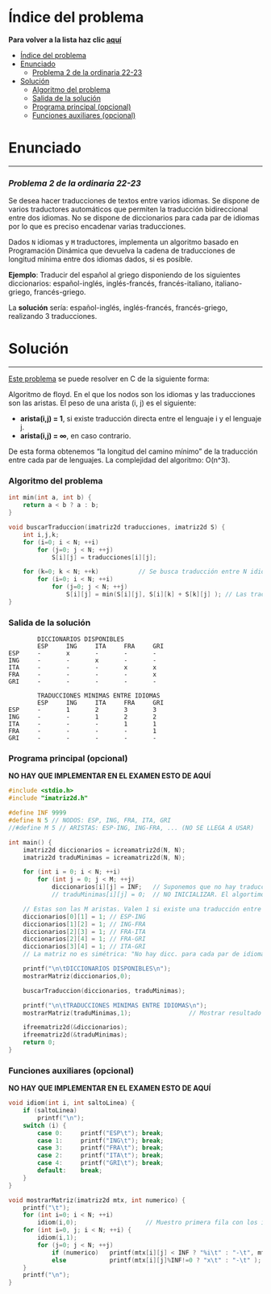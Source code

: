 # Índice del problema

**Para volver a la lista haz clic [aquí](./Index.md)**

<!-- TOC -->
* [Índice del problema](#índice-del-problema)
* [Enunciado](#enunciado-)
    * [Problema 2 de la ordinaria 22-23](#problema-2-de-la-ordinaria-22-23)
* [Solución](#solución)
  * [Algoritmo del problema](#algoritmo-del-problema)
  * [Salida de la solución](#salida-de-la-solución)
  * [Programa principal (opcional)](#programa-principal-opcional)
  * [Funciones auxiliares (opcional)](#funciones-auxiliares-opcional)
<!-- TOC -->


# Enunciado 

***

### _Problema 2 de la ordinaria 22-23_

Se desea hacer traducciones de textos entre varios idiomas. Se dispone de varios
traductores automáticos que permiten la traducción bidireccional entre dos idiomas. 
No se dispone de diccionarios para cada par de idiomas por lo que es preciso encadenar
varias traducciones. 

Dados ``N`` idiomas y ``M`` traductores, implementa un algoritmo basado
en Programación Dinámica que devuelva la cadena de traducciones de longitud mínima
entre dos idiomas dados, si es posible.


**Ejemplo**: Traducir del español al griego disponiendo de los siguientes
diccionarios: español-inglés, inglés-francés, francés-italiano, italiano-griego,
francés-griego. 

La **solución** sería: español-inglés, inglés-francés, francés-griego,
realizando 3 traducciones.

# Solución

***

[Este problema](#enunciado-) se puede resolver en C de la siguiente forma:

Algoritmo de floyd. En el que los nodos son los idiomas y las traducciones son las aristas. El peso de una
arista (i, j) es el siguiente:
- **arista(i,j) = 1**, si existe traducción directa entre el lenguaje i y el lenguaje j.
- **arista(i,j) = ∞**, en caso contrario.

De esta forma obtenemos “la longitud del camino mínimo” de la traducción entre cada par de lenguajes.
La complejidad del algoritmo: O(n^3).

### Algoritmo del problema

```c
int min(int a, int b) {
    return a < b ? a : b;
}

void buscarTraduccion(imatriz2d traducciones, imatriz2d S) {
    int i,j,k;
    for (i=0; i < N; ++i)
        for (j=0; j < N; ++j)
            S[i][j] = traducciones[i][j];

    for (k=0; k < N; ++k)           // Se busca traducción entre N idiomas intermedios (nodos)
        for (i=0; i < N; ++i)
            for (j=0; j < N; ++j)
                S[i][j] = min(S[i][j], S[i][k] + S[k][j] ); // Las traducciones son las aristas
}
```

### Salida de la solución

```
        DICCIONARIOS DISPONIBLES
        ESP     ING     ITA     FRA     GRI
ESP     -       x       -       -       -
ING     -       -       x       -       -
ITA     -       -       -       x       x
FRA     -       -       -       -       x
GRI     -       -       -       -       -

        TRADUCCIONES MINIMAS ENTRE IDIOMAS
        ESP     ING     ITA     FRA     GRI
ESP     -       1       2       3       3
ING     -       -       1       2       2
ITA     -       -       -       1       1
FRA     -       -       -       -       1
GRI     -       -       -       -       -
```

### Programa principal (opcional)

**NO HAY QUE IMPLEMENTAR EN EL EXAMEN ESTO DE AQUÍ**

```c
#include <stdio.h>
#include "imatriz2d.h"

#define INF 9999
#define N 5 // NODOS: ESP, ING, FRA, ITA, GRI
//#define M 5 // ARISTAS: ESP-ING, ING-FRA, ... (NO SE LLEGA A USAR)

int main() {
    imatriz2d diccionarios = icreamatriz2d(N, N);
    imatriz2d traduMinimas = icreamatriz2d(N, N);

    for (int i = 0; i < N; ++i)
        for (int j = 0; j < M; ++j)
            diccionarios[i][j] = INF;   // Suponemos que no hay traducción directa entre idiomas
            // traduMinimas[i][j] = 0;  // NO INICIALIZAR. El algortimo ya te lo sobreescribe

    // Estas son las M aristas. Valen 1 si existe una traducción entre idioma i, e idioma j
    diccionarios[0][1] = 1; // ESP-ING
    diccionarios[1][2] = 1; // ING-FRA
    diccionarios[2][3] = 1; // FRA-ITA
    diccionarios[2][4] = 1; // FRA-GRI
    diccionarios[3][4] = 1; // ITA-GRI
    // La matriz no es simétrica: "No hay dicc. para cada par de idiomas", "encadenar traducciones"

    printf("\n\tDICCIONARIOS DISPONIBLES\n");
    mostrarMatriz(diccionarios,0);

    buscarTraduccion(diccionarios, traduMinimas);

    printf("\n\tTRADUCCIONES MINIMAS ENTRE IDIOMAS\n");
    mostrarMatriz(traduMinimas,1);                // Mostrar resultado por pantalla

    ifreematriz2d(&diccionarios);
    ifreematriz2d(&traduMinimas);
    return 0;
}
```

### Funciones auxiliares (opcional)

**NO HAY QUE IMPLEMENTAR EN EL EXAMEN ESTO DE AQUÍ**

```c
void idiom(int i, int saltoLinea) {
    if (saltoLinea)
        printf("\n");
    switch (i) {
        case 0:     printf("ESP\t"); break;
        case 1:     printf("ING\t"); break;
        case 3:     printf("FRA\t"); break;
        case 2:     printf("ITA\t"); break;
        case 4:     printf("GRI\t"); break;
        default:    break;
    }
}

void mostrarMatriz(imatriz2d mtx, int numerico) {
    printf("\t");
    for (int i=0; i < N; ++i)
        idiom(i,0);                   // Muestro primera fila con los idiomas
    for (int i=0, j; i < N; ++i) {
        idiom(i,1);
        for (j=0; j < N; ++j)
            if (numerico)   printf(mtx[i][j] < INF ? "%i\t" : "-\t", mtx[i][j]);
            else            printf(mtx[i][j]%INF!=0 ? "x\t" : "-\t" ); // Valores nulos (+INF, -INF) y normales
    }
    printf("\n");
}
```


